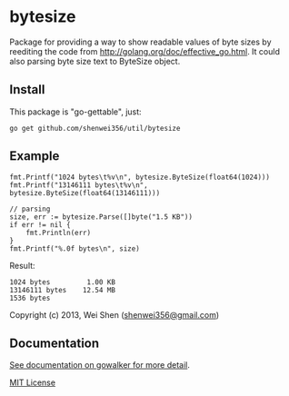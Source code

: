 bytesize
========

Package for providing a way to show readable values of byte sizes by reediting
the code from http://golang.org/doc/effective_go.html. It could also parsing
byte size text to ByteSize object.

Install
-------
This package is "go-gettable", just:

    go get github.com/shenwei356/util/bytesize

Example
-------
    
	fmt.Printf("1024 bytes\t%v\n", bytesize.ByteSize(float64(1024)))
	fmt.Printf("13146111 bytes\t%v\n", bytesize.ByteSize(float64(13146111)))

    // parsing
	size, err := bytesize.Parse([]byte("1.5 KB"))
	if err != nil {
		fmt.Println(err)
	}
	fmt.Printf("%.0f bytes\n", size)


Result:

    1024 bytes         1.00 KB
    13146111 bytes    12.54 MB
    1536 bytes



Copyright (c) 2013, Wei Shen (shenwei356@gmail.com)

Documentation
-------------

[See documentation on gowalker for more detail](http://gowalker.org/github.com/shenwei356/util/bytesize).

[MIT License](https://github.com/shenwei356/util/blob/master/bytesize/LICENSE)